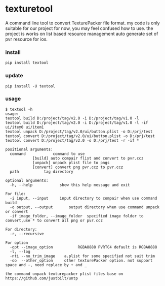 # texturetool
A command line tool to convert TexturePacker file format.
my code is only suitable for our project for now, you may feel confused how to use.
the project is works on list based resource management auto generate set of pvr resource for ios.

### install

`pip install textool`

### update

`pip install -U textool`

### usage
```
$ textool -h
usage:
textool build D:/project/tag/v2.0 -i D:/project/tag/v1.0 -l
textool build D:/project/tag/v2.0 -i D:/project/tag/v1.0 -l -if ui/item0 ui/item1
textool unpack D:/project/tag/v2.0/ui/button.plist -o D:/prj/test
textool convert D:/project/tag/v2.0/ui/button.plist -o D:/prj/test
textool convert D:/project/tag/v2.0 -o D:/prj/test -r -if *

positional arguments:
  command            command to use 
			[build] auto compair flist and convert to pvr.ccz 
			[unpack] unpack plist file to pngs
			[convert] convert png pvr.ccz to pvr.ccz
  path		     tag directory

optional arguments:
  -h, --help            show this help message and exit

For file:
  -i input, --input		input directory to compair when use command build
  -o output, --output		output directory when use command unpack or convert
  -if image_folder, --image_folder	specified image folder to convert,use * to convert all png or pvr.ccz

For directory:
  -r, --recursive

For option
  -opt --image_option			RGBA8888 PVRTC4 default is RGBA8888
  -l, --log
  -nti --no_trim_image    a.plist for some specified not suit trim
  -oo  --other_option     other texturePacker option. not support space and -, need replace by + and _

the command unpack texturepacker plist files base on https://github.com/justbilt/untp